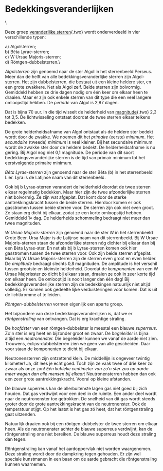# Bedekkingsveranderlijken

\

Deze groep [veranderlijke sterren](verander.html){.two} wordt
onderverdeeld in vier verschillende typen:

a\) Algolsterren;\
b) Bèta Lyrae-sterren;\
c) W Ursae Majoris-sterren;\
d) Röntgen-dubbelsterren.\

*Algolsterren* zijn genoemd naar de ster Algol in het sterrenbeeld
Perseus. Meer dan de helft van alle bedekkingsveranderlijke sterren zijn
Algol-sterren. Het zijn dubbelsterren, die bestaat uit een kleine
heldere ster, en een grote zwakkere. Net als Algol zelf. Beide sterren
zijn bolvormig. Gemiddeld hebben ze drie dagen nodig om één keer om
elkaar heen te draaien. Maar er zijn ook enkele sterren van dit type die
een veel langere omloopstijd hebben. De *periode* van Algol is 2,87
dagen.

Dat is bijna 70 uur. In die tijd wisselt de helderheid van
[magnitude](magnitud.html){.two} 2,3 tot 3,5. De lichtwisseling ontstaat
doordat de twee sterren elkaar telkens bedekken.

De grote helderheidsafname van Algol ontstaat als de heldere ster bedekt
wordt door de zwakke. We noemen dit het *primaire* (eerste) *minimum*.
Het *secundaire* (tweede) *minimum* is veel kleiner. Bij het secundaire
minimum wordt de zwakke ster door de heldere bedekt. De
helderheidsafname is nu gering. Bij Algol nog niet 0,1 magnitude. De
periode van dit soort bedekkingsveranderlijke sterren is de tijd van
primair minimum tot het eerstvolgende primaire minimum.

*Bèta Lyrae-sterren* zijn genoemd naar de ster Bèta (b) in het
sterrenbeeld Lier. Lyra is de Latijnse naam van dit sterrenbeeld.

Ook bij b Lyrae-sterren verandert de helderheid doordat de twee sterren
elkaar regelmatig bedekken. Maar hier zijn de twee afzonderlijke sterren
niet bolvormig. Ze zijn wat afgeplat. Dat komt door de sterke
aantrekkingskracht tussen de beide sterren. Hierdoor komen er ook
gasstromen tussen beide sterren voor. De sterren zijn ook niet even
groot. Ze staan erg dicht bij elkaar, zodat ze een korte omloopstijd
hebben. Gemiddeld 1« dag. De helderheids schommeling bedraagt niet meer
dan twee magnituden.

*W Ursae Majoris-sterren* zijn genoemd naar de ster W in het
sterrenbeeld Grote Beer. Ursa Major is de Latijnse naam van dit
sterrenbeeld. Bij W Ursae Majoris-sterren staan de afzonderlijke sterren
nóg dichter bij elkaar dan bij een Bèta Lyrae-ster. En net als bij b
Lyrae-sterren komen ook hier gasstromen tussen de twee sterren voor. Ook
zijn beide sterren afgeplat. Maar bij W Ursae Majoris-sterren zijn de
sterren even groot en even helder. De *amplitude* bedraagt slechts 0,8
magnituden. De amplitude is het verschil tussen grootste en kleinste
helderheid. Doordat de *komponenten* van een W Ursae Majorisster zo
dicht bij elkaar staan, draaien ze ook in zeer korte tijd om elkaar
heen. De omlooptijd is nooit langer dan één dag! Bij
bedekkingsveranderlijke sterren zijn de bedekkingen natuurlijk niet
altijd volledig. Er kunnen ook gedeelte lijke verduisteringen voor
komen. Dat is uit de lichtkromme af te leiden.

*Röntgen-dubbelsterren* vormen eigenlijk een aparte groep.

Het bijzondere van deze bedekkingsveranderlijken is, dat we er
*röntgenstraling* van ontvangen. Dat is erg krachtige straling.

De *hoofdster* van een röntgen-dubbelster is meestal een blauwe
*superreus*. Zo\'n ster is erg heet en bijzonder groot en zwaar. De
*begeleider* is bijna altijd een *neutronenster.* Die begeleider kunnen
we vanaf de aarde niet zien. Trouwens, eclips-dubbelsterren zien we geen
van alle gescheiden. Daar voor staan de komponenten te dicht bij elkaar.

Neutronensterren zijn ontzettend klein. De middellijn is ongeveer
twintig kilometer! Ja, dit lees je echt goed. Toch zijn ze vaak twee of
drie keer zo zwaar als onze zon! *Eén kubieke centimeter van zo\'n ster
zou op aarde meer wegen dan alle mensen bij elkaar!* Neutronensterren
hebben dan ook een zeer grote aantrekkingskracht. Vooral op kleine
afstanden.

De blauwe superreus kan de allerbuitenste lagen gas niet goed bij zich
houden. Dat gas verdwijnt voor een deel in de ruimte. Een ander deel
wordt naar de neutronenster toe getrokken. De snelheid van dit gas wordt
steeds groter door de grote aantrekkingskracht van de neutronenster. Ook
de temperatuur stijgt. Op het laatst is het gas zó heet, dat het
röntgenstraling gaat uitzenden.

Natuurlijk draaien ook bij een röntgen-dubbelster de twee sterren om
elkaar heen. Als de neutronenster achter de blauwe superreus verdwijnt,
kan de röntgenstraling ons niet bereiken. De blauwe superreus houdt deze
straling dan tegen.

Röntgenstraling kan vanaf het aardoppervlak niet worden waargenomen.
Deze straling wordt door de dampkring tegen gehouden. Er zijn wel
speciale kunstmanen in een baan om de aarde gebracht die röntgenstraling
kunnen waarnemen.
